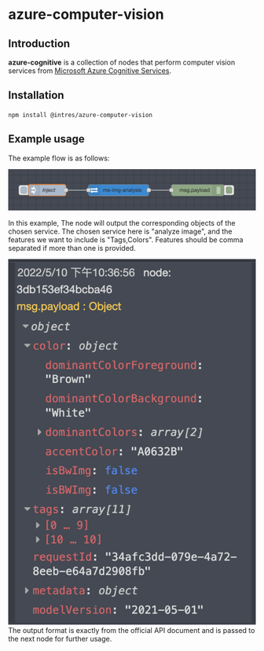 # azure-computer-vision
## Introduction
**azure-cognitive** is a collection of nodes that perform computer vision services from [Microsoft Azure Cognitive Services](https://azure.microsoft.com/en-us/services/cognitive-services/computer-vision/).
## Installation
`npm install @intres/azure-computer-vision`
## Example usage
The example flow is as follows:

![Example flow](https://github.com/uwtintres/azure-computer-vision/blob/main/img/example.png?raw=true)

In this example, The node will output the corresponding objects of the chosen service. The chosen service here is "analyze image", and the features we want to include
is "Tags,Colors". Features should be comma separated if more than one is provided.

![Example flow](https://github.com/uwtintres/azure-computer-vision/blob/main/img/response.png?raw=true)
The output format is exactly from the official API document and is passed to the next node for further usage.